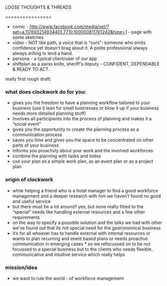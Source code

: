 LOOSE THOUGHTS & THREADS

================

* comic - http://www.facebook.com/media/set/?set=a.117693214934401.7710.100000811701242&type=1 - page with some sketches
* video - NOT like path, a voice that is "ours": someone who emits confidence yet doesn't brag about it. A polite professional always always willing to lend a hand.
* persona - a typical client/user of our app 
* shiftplan as a swiss knife, sheriff's deputy - CONFIDENT, DEPENDABLE & READY TO ACT. 

really first rough draft:

### what does clockwork do for you:
* gives you the freedom to have a planning workflow tailored to your business (use it lean for small businesses or blow it up if your business needs more detailed planning stuff)
* involves all participients into the process of planning and makes it a “social event”
* gives you the opportunity to create the planning process as a communication process
* saves you time and gives you the space to be concentrated on other parts of your business
* informs you proactivly about your work and the involved workforces
* combine the planning with tasks and todos
* use your plan as a simple work plan, as an event plan or as a project plan

### origin of clockwork
* while helping a friend who is a hotel manager to find a good workforce management and a deeper research with him we haven’t found no good and useful service
* but there must be a lot around? yes, but none really fitted to the “special” needs like handling external resources and a few other requirements 
* on the way to specify a possible solution and the talks we had with other we’ve found out that its not special need for the gastronomical business 
* it’s for all whoever has to handle external with internal resources or wants to plan recurring and event based plans or needs proactive communication in emerging cases                                                                                                                                                    * so we refocussed on to be not focussed to a special business but to the clients who needs flexible, communicative and intuitive service which really helps
                                                                                                                                                                                                                                                                                                                             
### mission/idea

* we want to rule the world - of workforce management
